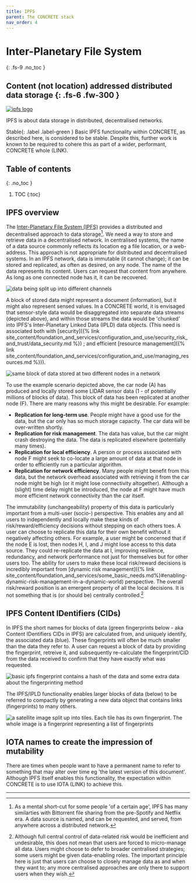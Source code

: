 ```yaml
---
title: IPFS
parent: The CONCRETE stack
nav_order: 4
---
```

# Inter-Planetary File System 
{: .fs-9 .no_toc }


Content (not location) addressed distributed data storage
{: .fs-6 .fw-300 }
----
[![ipfs logo](../../../../images/current/ipfs.png)](https://ipfs.tech/)

IPFS is about data storage in distributed, decentralised networks.  

<span>Stable</span>{: .label .label-green } Basic IPFS functionality within CONCRETE, as described here, is considered to be stable. Despite this, further work is known to be required to cohere this as part of a wider, performant, CONCRETE whole (LINK).

## Table of contents
{: .no_toc }

1. TOC
{:toc}

## IPFS overview

The [Inter-Planetary File System (IPFS)](https://ipfs.tech/) provides a distributed and decentralised approach to data storage[^bittorrent].  We need a way to store and retrieve data in a decentralised network.  In centralised systems, the name of a data source commonly reflects its location eg a file location, or a web-address. This approach is not appropriate for distributed and decentralised systems. In an IPFS network, data is immutable (it cannot change); it can be stored and replicated, as often as desired, on any node.  The name of the data represents its content.  Users can request that content from anywhere.  As long as one connected node has it, it can be recovered.

[^bittorrent]:
    As a mental short-cut for some people 'of a certain age', IPFS has many similarties with Bittorrent file sharing from the pre-Spotify and Netflix era.  A data source is named, and can be requested, and served, from anywhere across a distributed network. 

![data being split up into different channels](../../../../images/current/data_output_division.png)

A block of stored data might represent a document (information), but it might also represent sensed values.  In a CONCRETE world, it is envisaged that sensor-style data would be disaggregated into separate data streams (depicted above), and within those streams the data would be 'chunked' into IPFS's Inter-Planetary Linked Data (IPLD) data objects. (This need is associated both with [security]({% link site_content/foundation_and_services/configuration_and_use/security_risk_and_trust/data_security.md %}) ; and efficient [resource management]({% link site_content/foundation_and_services/configuration_and_use/managing_resources.md %})).

![same block of data stored at two different nodes in a network](../../../../images/current/lettered_nodes_with_data_and_car.png)

To use the example scenario depicted above, the car node (A) has produced and locally stored some LIDAR sensor data (1 - of potentially millions of blocks of data).  This block of data has been replicated at another node (F). There are many reasons why this might be desirable.  For example:

- **Replication for long-term use**.  People might have a good use for the data, but the car only has so much storage capacity.  The car data will be over-written shortly.
- **Replication for risk management**.  The data has value, but the car might crash destroying the data.  The data is replicated elsewhere (potentially many times).
- **Replication for local efficiency**.  A person or process associated with node F might seek to co-locate a large amount of data at that node in order to efficiently run a particular algorithm.
- **Replication for network efficiency**.  Many people might benefit from this data, but the network overhead associated with retrieving it from the car node might be high (or it might lose connectivity altogether).  Although a (slight) time delay might be introduced, the node at F might have much more efficient network connectivity than the car itself.  

The immutability (unchangeability) property of this data is particularly important from a multi-user (socio-) perspective.  This enables any and all users to independently and locally make these kinds of risk/reward/efficiency decisions without stepping on each others toes.  A user can choose to replicate this data for their own benefit without it negatively affecting others.  For example, a user might be concerned that if the node E is lost, then nodes H, I, and J might lose access to this data source.  They could re-replicate the data at I, improving resilience, redundancy, and network performance not just for themselves but for other users too.  The ability for users to make these local risk/reward decisions is incredibly important from [dynamic risk management]({% link site_content/foundation_and_services/some_basic_needs.md%}#enabling-dynamic-risk-management-in-a-dynamic-world) perspective.  The overall risk/reward position is an emergent property of all the local decisions.  It is not something that is (or should be) centrally controlled.[^teamwork]



[^teamwork]:
    Although full central control of data-related risk would be inefficient and undesirable, this does not mean that users are forced to micro-manage all data. Users might choose to defer to broader centralised strategies; some users might be given data-enabling roles.  The important principle here is just that users can choose to closely manage data as and when they want to; any more centralised approaches are only there to support users when they wish.

## IPFS Content IDentifiers (CIDs)

In IPFS the short names for blocks of data (green fingerprints below - aka Content IDentifiers CIDs in IPFS) are calculated from, and uniquely identify, the associated data (blue). These fingerprints will often be much smaller than the data they refer to.  A user can request a block of data by providing the fingerprint, retreive it, and subsequently re-calculate the fingerprint/CID from the data received to confirm that they have exactly what was requested.

![basic ipfs fingerprint contains a hash of the data and some extra data about the fingerprinting method](../../../../images/current/fingerprint_details.png)

The IPFS/IPLD functionality enables larger blocks of data (below) to be referred to compactly by generating a new data object that contains links (fingerprints) to many others.

![a satellite image split up into tiles.  Each tile has its own fingerprint.  The whole image is a fingerprint representing a list of fingerprints](../../../../images/current/sat_dag_basic.png)

## IOTA names to create the impression of mutability

There are times when people want to have a permanent name to refer to something that may alter over time eg 'the latest version of this document'. Although IPFS itself enables this functionality, the expectation within CONCRETE is to use IOTA (LINK) to achieve this.

----




